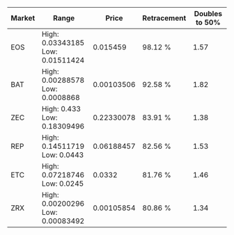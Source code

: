 | Market | Range | Price| Retracement | Doubles to 50% |
| --- | --- | --- | --- | --- |
| EOS | High: 0.03343185<br />Low: 0.01511424 | 0.015459 | 98.12 % | 1.57 |
| BAT | High: 0.00288578<br />Low: 0.0008868 | 0.00103506 | 92.58 % | 1.82 |
| ZEC | High: 0.433<br />Low: 0.18309496 | 0.22330078 | 83.91 % | 1.38 |
| REP | High: 0.14511719<br />Low: 0.0443 | 0.06188457 | 82.56 % | 1.53 |
| ETC | High: 0.07218746<br />Low: 0.0245 | 0.0332 | 81.76 % | 1.46 |
| ZRX | High: 0.00200296<br />Low: 0.00083492 | 0.00105854 | 80.86 % | 1.34 |
